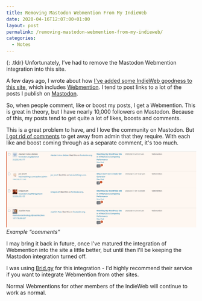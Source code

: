 ```yaml
---
title: Removing Mastodon Webmention From My IndieWeb
date: 2020-04-16T12:07:00+01:00
layout: post
permalink: /removing-mastodon-webmention-from-my-indieweb/
categories:
  - Notes
---
```

{: .tldr}
Unfortunately, I&#8217;ve had to remove the Mastodon Webmention integration into this site.

A few days ago, I wrote about how [I've added some IndieWeb goodness to this site](/implementing-the-indieweb-into-my-website/), which includes [Webmention](https://indieweb.org/webmention). I tend to post links to a lot of the posts I publish on [Mastodon](https://fosttodon.org/@kev).

So, when people comment, like or boost my posts, I get a Webmention. This is great in theory, but I have nearly 10,000 followers on Mastodon. Because of this, my posts tend to get quite a lot of likes, boosts and comments.

This is a great problem to have, and I love the community on Mastodon. But [I got rid of comments](/removing-comments/) to get away from admin that they require. With each like and boost coming through as a separate comment, it's too much.

![](/assets/images/mastodon-like-webmentions.png)
*Example &#8220;comments&#8221;*

I may bring it back in future, once I've matured the integration of Webmention into the site a little better, but until then I'll be keeping the Mastodon integration turned off.

I was using [Brid.gy](https://brid.gy/) for this integration - I'd highly recommend their service if you want to integrate Webmention from other sites.

Normal Webmentions for other members of the IndieWeb will continue to work as normal.
